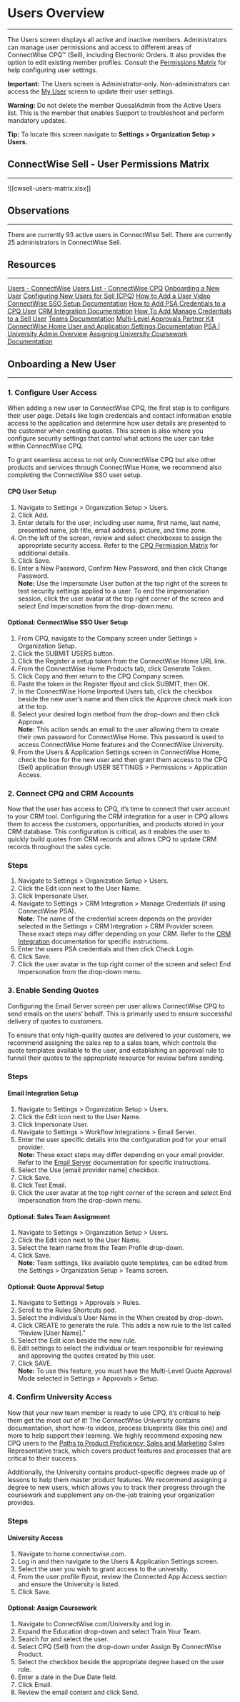 # Users Overview
---
The Users screen displays all active and inactive members. Administrators can manage user permissions and access to different areas of ConnectWise CPQ™ (Sell), including Electronic Orders. It also provides the option to edit existing member profiles. Consult the [Permissions Matrix](https://university.connectwise.com/university/pageview.aspx?short_name=sell-permission-matrix "https://university.connectwise.com/university/pageview.aspx?short_name=sell-permission-matrix") for help configuring user settings.

**Important:** The Users screen is Administrator-only. Non-administrators can access the [My User](https://docs.connectwise.com/ConnectWise_Sell/800/010/010 "My User") screen to update their user settings.

**Warning:** Do not delete the member QuosalAdmin from the Active Users list. This is the member that enables Support to troubleshoot and perform mandatory updates.

**Tip:** To locate this screen navigate to **Settings > Organization Setup > Users.**
## ConnectWise Sell - User Permissions Matrix
---
![[cwsell-users-matrix.xlsx]]

## Observations
---
There are currently 93 active users in ConnectWise Sell.
There are currently 25 administrators in ConnectWise Sell.
## Resources
---
[Users - ConnectWise](https://docs.connectwise.com/@go/path/setupusers)
[Users List - ConnectWise CPQ](https://meriplex.quosalsell.com/QuosalWeb/adminuserslist.quosalweb?accesskey=meriplex_azure&datatheme=a&skin=quosal)
[Onboarding a New User](https://university.connectwise.com/university/pageview.aspx?short_name=onboarding-a-new-user-blueprints-connectwise-sell&_gl=1*1ijnj88*_ga*MTQ3NTU1ODI1Mi4xNjk3NTc4NzIw*_ga_J034RPY1DQ*MTcxMTQ4MjU3OC40MC4xLjE3MTE0ODY2MDcuMC4wLjA.#)
[Configuring New Users for Sell (CPQ)](https://university.connectwise.com/university/training/videolibrary.aspx?CourseID=3362)
[How to Add a User Video](https://university.connectwise.com/University/training/videolibrary.aspx?CourseID=1343)
[ConnectWise SSO Setup Documentation](https://docs.connectwise.com/ConnectWise_Sell/800/010/040/SSO_Setup_for_ConnectWise_CPQ#Set_Up_SSO_For_Your_User_Account)
[How to Add PSA Credentials to a CPQ User](https://university.connectwise.com/University/training/videolibrary.aspx?CourseID=1832)
[CRM Integration Documentation](https://docs.connectwise.com/ConnectWise_Sell/800/030)
[How To Add Manage Credentials to a Sell User](https://docs.connectwise.com/ConnectWise_Sell/800/070/005)
[Teams Documentation](https://docs.connectwise.com/ConnectWise_Sell/800/010/030)
[Multi-Level Approvals Partner Kit](https://university.connectwise.com/university/pageview.aspx?short_name=multi-level-approvals-partner-kit)
[ConnectWise Home User and Application Settings Documentation](https://docs.connectwise.com/ConnectWise_Unified_Product/ConnectWise_Home/040)
[PSA | University Admin Overview](https://university.connectwise.com/University/training/videolibrary.aspx?CourseID=963)
[Assigning University Coursework Documentation](https://docs.connectwise.com/ConnectWise_Documentation/001/100/ConnectWise_University/Using_the_ConnectWise_University/030)
## Onboarding a New User
---
### 1. Configure User Access
When adding a new user to ConnectWise CPQ, the first step is to configure their user page. Details like login credentials and contact information enable access to the application and determine how user details are presented to the customer when creating quotes. This screen is also where you configure security settings that control what actions the user can take within ConnectWise CPQ.

To grant seamless access to not only ConnectWise CPQ but also other products and services through ConnectWise Home, we recommend also completing the ConnectWise SSO user setup.
#### CPQ User Setup
1. Navigate to Settings > Organization Setup > Users.
2. Click Add.
3. Enter details for the user, including user name, first name, last name, presented name, job title, email address, picture, and time zone.
4. On the left of the screen, review and select checkboxes to assign the appropriate security access. Refer to the [CPQ Permission Matrix](https://university.connectwise.com/university/pageview.aspx?short_name=sell-permission-matrix) for additional details.
5. Click Save.
6. Enter a New Password, Confirm New Password, and then click Change Password.  
    **Note:** Use the Impersonate User button at the top right of the screen to test security settings applied to a user. To end the impersonation session, click the user avatar at the top right corner of the screen and select End Impersonation from the drop-down menu.
#### Optional: ConnectWise SSO User Setup
1. From CPQ, navigate to the Company screen under Settings > Organization Setup.
2. Click the SUBMIT USERS button.
3. Click the Register a setup token from the ConnectWise Home URL link.
4. From the ConnectWise Home Products tab, click Generate Token.
5. Click Copy and then return to the CPQ Company screen.
6. Paste the token in the Register flyout and click SUBMIT, then OK.
7. In the ConnectWise Home Imported Users tab, click the checkbox beside the new user’s name and then click the Approve check mark icon at the top.
8. Select your desired login method from the drop-down and then click Approve.  
    **Note:** This action sends an email to the user allowing them to create their own password for ConnectWise Home. This password is used to access ConnectWise Home features and the ConnectWise University.
9. From the Users & Application Settings screen in ConnectWise Home, check the box for the new user and then grant them access to the CPQ (Sell) application through USER SETTINGS > Permissions > Application Access.

### 2. Connect CPQ and CRM Accounts
Now that the user has access to CPQ, it’s time to connect that user account to your CRM tool. Configuring the CRM integration for a user in CPQ allows them to access the customers, opportunities, and products stored in your CRM database. This configuration is critical, as it enables the user to quickly build quotes from CRM records and allows CPQ to update CRM records throughout the sales cycle.
### Steps
1. Navigate to Settings > Organization Setup > Users.
2. Click the Edit icon next to the User Name.
3. Click Impersonate User.
4. Navigate to Settings > CRM Integration > Manage Credentials (if using ConnectWise PSA).  
    **Note:** The name of the credential screen depends on the provider selected in the Settings > CRM Integration > CRM Provider screen. These exact steps may differ depending on your CRM. Refer to the [CRM Integration](https://docs.connectwise.com/ConnectWise_Sell/800/030) documentation for specific instructions.
5. Enter the users PSA credentials and then click Check Login.
6. Click Save.
7. Click the user avatar in the top right corner of the screen and select End Impersonation from the drop-down menu.

### 3. Enable Sending Quotes
Configuring the Email Server screen per user allows ConnectWise CPQ to send emails on the users’ behalf. This is primarily used to ensure successful delivery of quotes to customers.

To ensure that only high-quality quotes are delivered to your customers, we recommend assigning the sales rep to a sales team, which controls the quote templates available to the user, and establishing an approval rule to funnel their quotes to the appropriate resource for review before sending.
### Steps
#### Email Integration Setup
1. Navigate to Settings > Organization Setup > Users.
2. Click the Edit icon next to the User Name.
3. Click Impersonate User.
4. Navigate to Settings > Workflow Integrations > Email Server.
5. Enter the user specific details into the configuration pod for your email provider.  
    **Note:** These exact steps may differ depending on your email provider. Refer to the [Email Server](https://docs.connectwise.com/ConnectWise_Sell/800/070/005) documentation for specific instructions.
6. Select the Use [email provider name] checkbox.
7. Click Save.
8. Click Test Email.
9. Click the user avatar at the top right corner of the screen and select End Impersonation from the drop-down menu.
#### Optional: Sales Team Assignment
1. Navigate to Settings > Organization Setup > Users.
2. Click the Edit icon next to the User Name.
3. Select the team name from the Team Profile drop-down.
4. Click Save.  
    **Note:** Team settings, like available quote templates, can be edited from the Settings > Organization Setup > Teams screen.
#### Optional: Quote Approval Setup
1. Navigate to Settings > Approvals > Rules.
2. Scroll to the Rules Shortcuts pod.
3. Select the individual’s User Name in the When created by drop-down.
4. Click CREATE to generate the rule. This adds a new rule to the list called “Review [User Name].”
5. Select the Edit icon beside the new rule.
6. Edit settings to select the individual or team responsible for reviewing and approving the quotes created by this user.
7. Click SAVE.  
    **Note:** To use this feature, you must have the Multi-Level Quote Approval Mode selected in Settings > Approvals > Setup.

### 4. Confirm University Access
Now that your new team member is ready to use CPQ, it’s critical to help them get the most out of it! The ConnectWise University contains documentation, short how-to videos, process blueprints (like this one) and more to help support their learning. We highly recommend exposing new CPQ users to the [Paths to Product Proficiency: Sales and Marketing](https://university.connectwise.com/university/pageview.aspx?short_name=paths-to-product-proficiency-sales-and-marketing#sales_rep) Sales Representative track, which covers product features and processes that are critical to their success.

Additionally, the University contains product-specific degrees made up of lessons to help them master product features. We recommend assigning a degree to new users, which allows you to track their progress through the coursework and supplement any on-the-job training your organization provides.
### Steps
#### University Access
1. Navigate to home.connectwise.com.
2. Log in and then navigate to the Users & Application Settings screen.
3. Select the user you wish to grant access to the university.
4. From the user profile flyout, review the Connected App Access section and ensure the University is listed.
5. Click Save.
#### Optional: Assign Coursework
1. Navigate to ConnectWise.com/University and log in.
2. Expand the Education drop-down and select Train Your Team.
3. Search for and select the user.
4. Select CPQ (Sell) from the drop-down under Assign By ConnectWise Product.
5. Select the checkbox beside the appropriate degree based on the user role.
6. Enter a date in the Due Date field.
7. Click Email.
8. Review the email content and click Send.